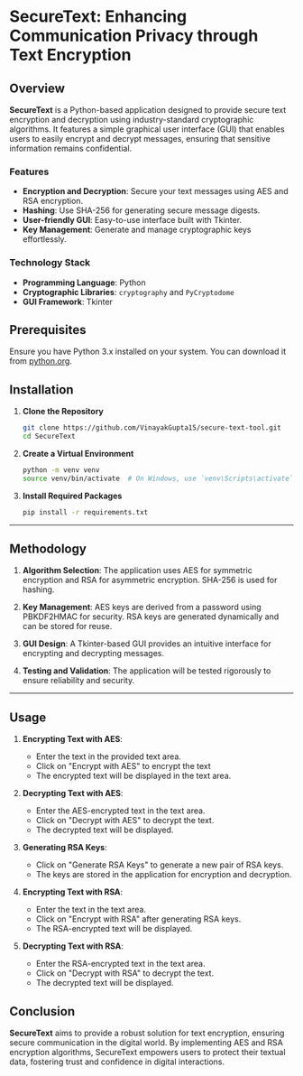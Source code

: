 # SecureText: Enhancing Communication Privacy through Text Encryption

##  Overview

**SecureText** is a Python-based application designed to provide secure text encryption and decryption using industry-standard cryptographic algorithms. It features a simple graphical user interface (GUI) that enables users to easily encrypt and decrypt messages, ensuring that sensitive information remains confidential.

### Features

- **Encryption and Decryption**: Secure your text messages using AES and RSA encryption.
- **Hashing**: Use SHA-256 for generating secure message digests.
- **User-friendly GUI**: Easy-to-use interface built with Tkinter.
- **Key Management**: Generate and manage cryptographic keys effortlessly.

### Technology Stack

- **Programming Language**: Python
- **Cryptographic Libraries**: `cryptography` and `PyCryptodome`
- **GUI Framework**: Tkinter

## Prerequisites

Ensure you have Python 3.x installed on your system. You can download it from [python.org](https://www.python.org/).

## Installation

1. **Clone the Repository**

   ```bash
   git clone https://github.com/VinayakGupta15/secure-text-tool.git
   cd SecureText
   ```

2. **Create a Virtual Environment**

   ```bash
   python -m venv venv
   source venv/bin/activate  # On Windows, use `venv\Scripts\activate`
   ```

3. **Install Required Packages**

   ```bash
   pip install -r requirements.txt
   ```
---
## Methodology

1. **Algorithm Selection**: The application uses AES for symmetric encryption and RSA for asymmetric encryption. SHA-256 is used for hashing.
   
2. **Key Management**: AES keys are derived from a password using PBKDF2HMAC for security. RSA keys are generated dynamically and can be stored for reuse.

3. **GUI Design**: A Tkinter-based GUI provides an intuitive interface for encrypting and decrypting messages.

4. **Testing and Validation**: The application will be tested rigorously to ensure reliability and security.

---
## Usage

1. **Encrypting Text with AES**:
   - Enter the text in the provided text area.
   - Click on "Encrypt with AES" to encrypt the text
   - The encrypted text will be displayed in the text area.

2. **Decrypting Text with AES**:
   - Enter the AES-encrypted text in the text area.
   - Click on "Decrypt with AES" to decrypt the text.
   - The decrypted text will be displayed.

3. **Generating RSA Keys**:
   - Click on "Generate RSA Keys" to generate a new pair of RSA keys.
   - The keys are stored in the application for encryption and decryption.

4. **Encrypting Text with RSA**:
   - Enter the text in the text area.
   - Click on "Encrypt with RSA" after generating RSA keys.
   - The RSA-encrypted text will be displayed.

5. **Decrypting Text with RSA**:
   - Enter the RSA-encrypted text in the text area.
   - Click on "Decrypt with RSA" to decrypt the text.
   - The decrypted text will be displayed.



## Conclusion

**SecureText** aims to provide a robust solution for text encryption, ensuring secure communication in the digital world. By implementing AES and RSA encryption algorithms, SecureText empowers users to protect their textual data, fostering trust and confidence in digital interactions.
